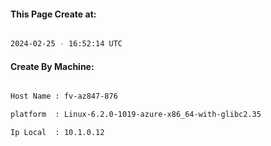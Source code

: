 
   
#### This Page Create at:

```bash

2024-02-25 - 16:52:14 UTC

```

#### Create By Machine:

```bash

Host Name : fv-az847-876

platform  : Linux-6.2.0-1019-azure-x86_64-with-glibc2.35

Ip Local  : 10.1.0.12

```

